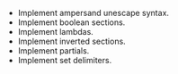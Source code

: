 * Implement ampersand unescape syntax.
* Implement boolean sections.
* Implement lambdas.
* Implement inverted sections.
* Implement partials.
* Implement set delimiters.
